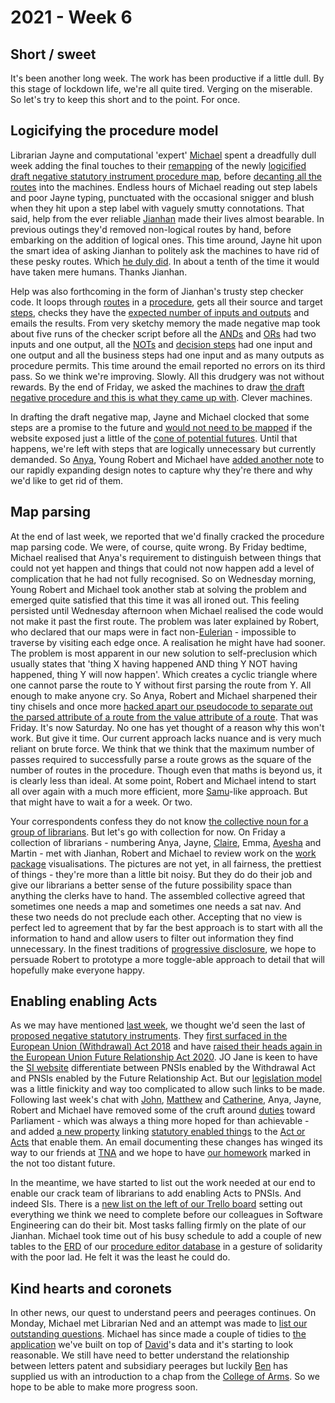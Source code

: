 # 2021 - Week 6

## Short / sweet

It's been another long week. The work has been productive if a little dull. By this stage of lockdown life, we're all quite tired. Verging on the miserable. So let's try to keep this short and to the point. For once.

## Logicifying the procedure model

Librarian Jayne and computational 'expert' [Michael](https://twitter.com/fantasticlife) spent a dreadfully dull week adding the final touches to their [remapping](https://trello.com/c/XkHLVd0P/13-remap-draft-negative) of the newly [logicified draft negative statutory instrument procedure map](https://ukparliament.github.io/ontologies/procedure/flowcharts/sis/logic-gates/draft-negative.pdf), before [decanting all the routes](https://trello.com/c/FqYcItxC/19-enter-draft-negative-routes-to-staging) into the machines. Endless hours of Michael reading out step labels and poor Jayne typing, punctuated with the occasional snigger and blush when they hit upon a step label with vaguely smutty connotations. That said, help from the ever reliable [Jianhan](https://twitter.com/jianhanzhu) made their lives almost bearable. In previous outings they'd removed non-logical routes by hand, before embarking on the addition of logical ones. This time around, Jayne hit upon the smart idea of asking Jianhan to politely ask the machines to have rid of these pesky routes. Which [he duly did](https://trello.com/c/479uQQ8y/79-delete-old-routes). In about a tenth of the time it would have taken mere humans. Thanks Jianhan.

Help was also forthcoming in the form of Jianhan's trusty step checker code. It loops through [routes](https://ukparliament.github.io/ontologies/procedure/procedure-ontology.html#d4e164) in a [procedure](https://ukparliament.github.io/ontologies/procedure/procedure-ontology.html#d4e153), gets all their source and target [steps](https://ukparliament.github.io/ontologies/procedure/procedure-ontology.html#d4e175), checks they have the [expected number of inputs and outputs](https://ukparliament.github.io/ontologies/procedure/flowcharts/meta/design-notes/#validating-inputs-and-outputs-to-steps) and emails the results. From very sketchy memory the made negative map took about five runs of the checker script before all the [ANDs](https://ukparliament.github.io/ontologies/procedure/flowcharts/meta/design-notes/#truth-table-and) and [ORs](https://ukparliament.github.io/ontologies/procedure/flowcharts/meta/design-notes/#truth-table-or) had two inputs and one output, all the [NOTs](https://ukparliament.github.io/ontologies/procedure/flowcharts/meta/design-notes/#truth-table-not) and [decision steps](https://ukparliament.github.io/ontologies/procedure/flowcharts/meta/design-notes/#truth-table-decision) had one input and one output and all the business steps had one input and as many outputs as procedure permits. This time around the email reported no errors on its third pass. So we think we're improving. Slowly. All this drudgery was not without rewards. By the end of Friday, we asked the machines to draw [the draft negative procedure and this is what they came up with](draft-negative.png). Clever machines.

In drafting the draft negative map, Jayne and Michael clocked that some steps are a promise to the future and [would not need to be mapped](https://trello.com/c/38ldBlOA/78-instrument-can-be-made-signed-into-law) if the website exposed just a little of the [cone of potential futures](https://medium.com/building-the-agile-business/possible-futures-1e91eecdcb08). Until that happens, we're left with steps that are logically unnecessary but currently demanded. So [Anya](https://twitter.com/bitten_), Young Robert and Michael have [added another note](https://ukparliament.github.io/ontologies/procedure/flowcharts/meta/design-notes/#why-are-some-steps-redundant) to our rapidly expanding design notes to capture why they're there and why we'd like to get rid of them.

## Map parsing

At the end of last week, we reported that we'd finally cracked the procedure map parsing code. We were, of course, quite wrong. By Friday bedtime, Michael realised that Anya's requirement to distinguish between things that could not yet happen and things that could not now happen add a level of complication that he had not fully recognised. So on Wednesday morning, Young Robert and Michael took another stab at solving the problem and emerged quite satisfied that this time it was all ironed out. This feeling persisted until Wednesday afternoon when Michael realised the code would not make it past the first route. The problem was later explained by Robert, who declared that our maps were in fact non-[Eulerian](https://en.wikipedia.org/wiki/Eulerian_path) - impossible to traverse by visiting each edge once. A realisation he might have had sooner. The problem is most apparent in our new solution to self-preclusion which usually states that 'thing X having happened AND thing Y NOT having happened, thing Y will now happen'. Which creates a cyclic triangle where one cannot parse the route to Y without first parsing the route from Y. All enough to make anyone cry. So Anya, Robert and Michael sharpened their tiny chisels and once more [hacked apart our pseudocode to separate out the parsed attribute of a route from the value attribute of a route](https://ukparliament.github.io/ontologies/procedure/flowcharts/meta/parsing/step-types/). That was Friday. It's now Saturday. No one has yet thought of a reason why this won't work. But give it time. Our current approach lacks nuance and is very much reliant on brute force. We think that we think that the maximum number of passes required to successfully parse a route grows as the square of the number of routes in the procedure. Though even that maths is beyond us, it is clearly less than ideal. At some point, Robert and Michael intend to start all over again with a much more efficient, more [Samu](https://twitter.com/langsamu)-like approach. But that might have to wait a for a week. Or two.

Your correspondents confess they do not know [the collective noun for a group of librarians](https://www.researchgate.net/publication/331539810_What_is_the_Collective_Noun_for_a_Group_of_Librarians). But let's go with collection for now. On Friday a collection of librarians - numbering Anya, Jayne, [Claire](https://twitter.com/tinysprite), Emma, [Ayesha](https://twitter.com/askalibrarylady) and Martin - met with Jianhan, Robert and Michael to review work on the [work package](https://ukparliament.github.io/ontologies/procedure/procedure-ontology.html#d4e222) visualisations. The pictures are not yet, in all fairness, the prettiest of things - they're more than a little bit noisy. But they do do their job and give our librarians a better sense of the future possibility space than anything the clerks have to hand. The assembled collective agreed that sometimes one needs a map and sometimes one needs a sat nav. And these two needs do not preclude each other. Accepting that no view is perfect led to agreement that by far the best approach is to start with all the information to hand and allow users to filter out information they find unnecessary. In the finest traditions of [progressive disclosure](https://en.wikipedia.org/wiki/Progressive_disclosure), we hope to persuade Robert to prototype a more toggle-able approach to detail that will hopefully make everyone happy.

## Enabling enabling Acts

As we may have mentioned [last week](https://ukparliament.github.io/ontologies/meta/weeknotes/2021/05/), we thought we'd seen the last of [proposed negative statutory instruments](https://www.parliament.uk/site-information/glossary/proposed-negative-statutory-instrument/). They [first surfaced in the European Union (Withdrawal) Act 2018](https://www.legislation.gov.uk/ukpga/2018/16/schedule/7/enacted#schedule-7-paragraph-17) and have [raised their heads again in the European Union Future Relationship Act 2020](https://www.legislation.gov.uk/ukpga/2020/29/enacted#schedule-5-paragraph-8). JO Jane is keen to have the [SI website](https://statutoryinstruments.parliament.uk/) differentiate between PNSIs enabled by the Withdrawal Act and PNSIs enabled by the Future Relationship Act. But our [legislation model](https://ukparliament.github.io/ontologies/legislation/legislation-ontology.html) was a little finickity and way too complicated to allow such links to be made. Following last week's chat with [John](https://twitter.com/johnlsheridan), [Matthew](https://twitter.com/matthewj_bell) and [Catherine](https://twitter.com/CathTabone), Anya, Jayne, Robert and Michael have removed some of the cruft around [duties](https://ukparliament.github.io/ontologies/legislation/legislation-ontology.html#d4e229) toward Parliament - which was always a thing more hoped for than achievable - and added [a new property](https://ukparliament.github.io/ontologies/legislation/legislation-ontology.html#d4e301) linking [statutory enabled things](https://ukparliament.github.io/ontologies/legislation/legislation-ontology.html#d4e147) to the [Act or Acts](https://ukparliament.github.io/ontologies/legislation/legislation-ontology.html#d4e125) that enable them. An email documenting these changes has winged its way to our friends at [TNA](https://www.nationalarchives.gov.uk/) and we hope to have [our homework](https://trello.com/c/rln8b85t/359-rewrite-legislation-model-to-reflected-js-chat) marked in the not too distant future.

In the meantime, we have started to list out the work needed at our end to enable our crack team of librarians to add enabling Acts to PNSIs. And indeed SIs. There is a [new list on the left of our Trello board](https://trello.com/b/nBCRWUdD/procedure-logic-gates) setting out everything we think we need to complete before our colleagues in Software Engineering can do their bit. Most tasks falling firmly on the plate of our Jianhan. Michael took time out of his busy schedule to add a couple of new tables to the [ERD](https://en.wikipedia.org/wiki/Entity%E2%80%93relationship_model) of our [procedure editor database](https://github.com/ukparliament/ontologies/blob/master/procedure/meta/editor/schema.pdf) in a gesture of solidarity with the poor lad. He felt it was the least he could do.

## Kind hearts and coronets

In other news, our quest to understand peers and peerages continues. On Monday, Michael met Librarian Ned and an attempt was made to [list our outstanding questions](http://peerages.herokuapp.com/meta/about#questions). Michael has since made a couple of tidies to [the application](http://peerages.herokuapp.com/) we've built on top of [David](https://twitter.com/clerkly)'s data and it's starting to look reasonable. We still have need to better understand the relationship between letters patent and subsidiary peerages but luckily [Ben](https://twitter.com/clerklyhttps://twitter.com/benwoodhams) has supplied us with an introduction to a chap from the [College of Arms](https://www.college-of-arms.gov.uk/). So we hope to be able to make more progress soon.




